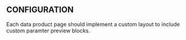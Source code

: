 CONFIGURATION
-------------

Each data product page should implement a custom layout to include custom
paramter preview blocks.